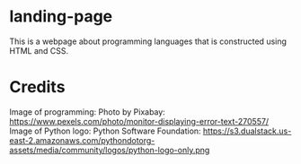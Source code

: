 # landing-page

This is a webpage about programming languages that is constructed using HTML and CSS.

# Credits
Image of programming: Photo by Pixabay: https://www.pexels.com/photo/monitor-displaying-error-text-270557/
Image of Python logo: Python Software Foundation: https://s3.dualstack.us-east-2.amazonaws.com/pythondotorg-assets/media/community/logos/python-logo-only.png